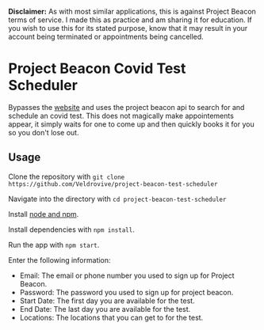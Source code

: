 **Disclaimer:** As with most similar applications, this is against Project Beacon terms of service. I made this as practice and am sharing it for education. If you wish to use this for its stated purpose, know that it may result in your account being terminated or appointments being cancelled.

# Project Beacon Covid Test Scheduler
Bypasses the [website](https://app.beacontesting.com/) and uses the project beacon api to search for and schedule an covid test. This does not magically make appointements appear, it simply waits for one to come up and then quickly books it for you so you don't lose out.

## Usage
Clone the repository with `git clone https://github.com/Veldrovive/project-beacon-test-scheduler`

Navigate into the directory with `cd project-beacon-test-scheduler`

Install [node and npm](https://nodejs.org/en/download/).

Install dependencies with `npm install`.

Run the app with `npm start`.

Enter the following information:
* Email: The email or phone number you used to sign up for Project Beacon.
* Password: The password you used to sign up for project beacon.
* Start Date: The first day you are available for the test.
* End Date: The last day you are available for the test.
* Locations: The locations that you can get to for the test.

